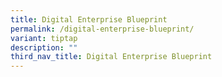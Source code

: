 ```yaml
---
title: Digital Enterprise Blueprint
permalink: /digital-enterprise-blueprint/
variant: tiptap
description: ""
third_nav_title: Digital Enterprise Blueprint
---
```

<p></p>